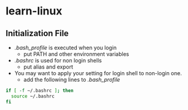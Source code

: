 # learn-linux

## Initialization File
- *.bash_profile* is executed when you login
  - put PATH and other environment variables
- *.bashrc* is used for non login shells
  - put alias and export
- You may want to apply your setting for login shell to non-login one.
  - add the following lines to *.bash_profile*
```bash
if [ -f ~/.bashrc ]; then
  source ~/.bashrc
fi
```
